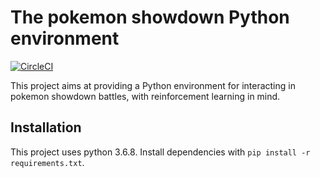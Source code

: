 # The pokemon showdown Python environment

[![CircleCI](https://circleci.com/gh/hsahovic/pokemon-showdown-python-env/tree/master.svg?style=svg)](https://circleci.com/gh/hsahovic/pokemon-showdown-python-env/tree/master)

This project aims at providing a Python environment for interacting in pokemon showdown battles, with reinforcement learning in mind.

## Installation

This project uses python 3.6.8. Install dependencies with `pip install -r requirements.txt`.